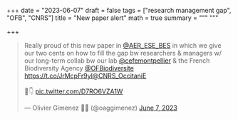 +++
date = "2023-06-07"
draft = false
tags = ["research management gap", "OFB", "CNRS"]
title = "New paper alert"
math = true
summary = """
"""

+++

<blockquote class="twitter-tweet"><p lang="en" dir="ltr">Really proud of this new paper in <a href="https://twitter.com/AER_ESE_BES?ref_src=twsrc%5Etfw">@AER_ESE_BES</a> in which we give our two cents on how to fill the gap bw researchers &amp; managers w/ our long-term collab bw our lab <a href="https://twitter.com/cefemontpellier?ref_src=twsrc%5Etfw">@cefemontpellier</a> &amp; the French Biodiversity Agency <a href="https://twitter.com/OFBiodiversite?ref_src=twsrc%5Etfw">@OFBiodiversite</a> <a href="https://t.co/JrMcpFr9yl">https://t.co/JrMcpFr9yl</a><a href="https://twitter.com/CNRS_OccitaniE?ref_src=twsrc%5Etfw">@CNRS_OccitaniE</a> <br><br>🧵👇 <a href="https://t.co/D7RO6VZA1W">pic.twitter.com/D7RO6VZA1W</a></p>&mdash; Olivier Gimenez 🖖🦦 (@oaggimenez) <a href="https://twitter.com/oaggimenez/status/1666372879234072576?ref_src=twsrc%5Etfw">June 7, 2023</a></blockquote> <script async src="https://platform.twitter.com/widgets.js" charset="utf-8"></script> 
